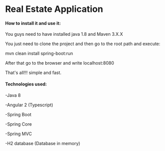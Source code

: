 # Real Estate Application


#### How to install it and use it:

You guys need to have installed java 1.8 and Maven 3.X.X

You just need to clone the project and then go to the root path and execute:

mvn clean install spring-boot:run  

After that go to the browser and write localhost:8080

That's all!!! simple and fast.


#### Technologies used:

-Java 8

-Angular 2 (Typescript)

-Spring Boot

-Spring Core

-Spring MVC

-H2 database (Database in memory)





   
